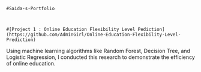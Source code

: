 	#Saida-s-Portfolio



	#[Project 1 : Online Education Flexibility Level Pediction](https://github.com/AdminGirl/Online-Education-Flexibility-Level-Prediction)
  
  
Using machine learning algorithms like Random Forest, Decision Tree, and Logistic Regression, I conducted this research to demonstrate the efficiency of online education.
